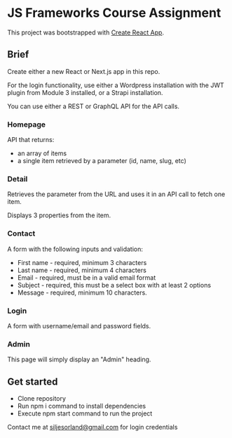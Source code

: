 # JS Frameworks Course Assignment

This project was bootstrapped with [Create React App](https://github.com/facebook/create-react-app).

## Brief

Create either a new React or Next.js app in this repo.

For the login functionality, use either a Wordpress installation with the JWT plugin from Module 3 installed, or a Strapi installation.

You can use either a REST or GraphQL API for the API calls.



### Homepage

API that returns:

-   an array of items
-   a single item retrieved by a parameter (id, name, slug, etc)


### Detail

Retrieves the parameter from the URL and uses it in an API call to fetch one item.

Displays 3 properties from the item.

### Contact

A form with the following inputs and validation:

-   First name - required, minimum 3 characters
-   Last name - required, minimum 4 characters
-   Email - required, must be in a valid email format
-   Subject - required, this must be a select box with at least 2 options
-   Message - required, minimum 10 characters.

### Login

A form with username/email and password fields.


### Admin

This page will simply display an "Admin" heading.

## Get started

-  Clone repository
-  Run npm i command to install dependencies
-  Execute npm start command to run the project

Contact me at siljesorland@gmail.com for login credentials


